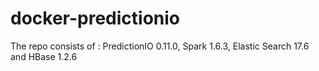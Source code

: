 # docker-predictionio
The repo consists of : PredictionIO 0.11.0, Spark 1.6.3, Elastic Search 17.6 and HBase 1.2.6
